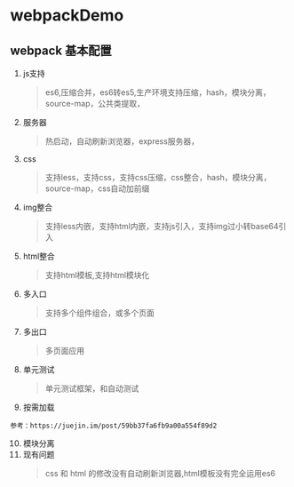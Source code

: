 # webpackDemo
## webpack 基本配置
1. js支持
    >es6,压缩合并，es6转es5,生产环境支持压缩，hash，模块分离，source-map，公共类提取，
2. 服务器
    >热启动，自动刷新浏览器，express服务器，
3. css
    >支持less，支持css，支持css压缩，css整合，hash，模块分离，source-map，css自动加前缀
4. img整合
    >支持less内嵌，支持html内嵌，支持js引入，支持img过小转base64引入
5. html整合
    >支持html模板,支持html模块化
6. 多入口
    >支持多个组件组合，或多个页面
7. 多出口
    >多页面应用
8. 单元测试
    >单元测试框架，和自动测试
9. 按需加载
```
参考：https://juejin.im/post/59bb37fa6fb9a00a554f89d2
```
10. 模块分离 
11. 现有问题
    >css 和 html 的修改没有自动刷新浏览器,html模板没有完全运用es6

